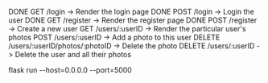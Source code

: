 DONE GET /login -> Render the login page
DONE POST /login -> Login the user
DONE GET /register -> Render the register page
DONE POST /register -> Create a new user
GET /users/:userID -> Render the particular user's photos
POST /users/:userID -> Add a photo to this user
DELETE /users/:userID/photos/:photoID -> Delete the photo
DELETE /users/:userID -> Delete the user and all their photos

flask run --host=0.0.0.0 --port=5000
